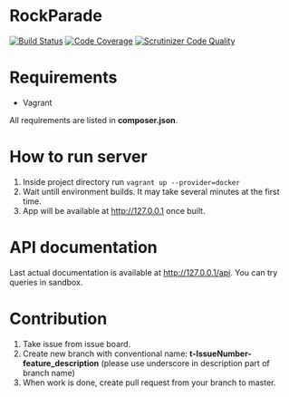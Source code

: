 RockParade
==========

[![Build Status](https://scrutinizer-ci.com/g/Vehsamrak/RockParade/badges/build.png?b=master)](https://scrutinizer-ci.com/g/Vehsamrak/RockParade/build-status/master)
[![Code Coverage](https://scrutinizer-ci.com/g/Vehsamrak/RockParade/badges/coverage.png?b=master)](https://scrutinizer-ci.com/g/Vehsamrak/RockParade/?branch=master)
[![Scrutinizer Code Quality](https://scrutinizer-ci.com/g/Vehsamrak/RockParade/badges/quality-score.png?b=master)](https://scrutinizer-ci.com/g/Vehsamrak/RockParade/?branch=master)

Requirements
============
* Vagrant

All requirements are listed in **composer.json**.

How to run server
=================
1. Inside project directory run `vagrant up --provider=docker`
2. Wait untill environment builds. It may take several minutes at the first time.
3. App will be available at http://127.0.0.1 once built.

API documentation
=================
Last actual documentation is available at http://127.0.0.1/api. You can try queries in sandbox.

Contribution
============
1. Take issue from issue board.
2. Create new branch with conventional name: **t-IssueNumber-feature_description** 
(please use underscore in description part of branch name)
3. When work is done, create pull request from your branch to master.
